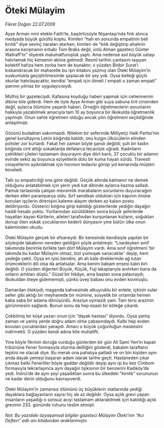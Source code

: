 # Öteki Mülayim

*Fikret Doğan 22.07.2009*

<div class="taraf_structure_2col_1zq">
<div class="margen_n">



 <p>Ayşe Arman mini etekle Fatih’te, başörtüsüyle Nişantaşı’nda fink atınca medyada büyük gürültü koptu. Kimileri “hah en sonunda empatinin beli kırıldı” diye sevinç naraları atarken, kimileri de “kılık değiştirip ahalinin arasına karışmanın erbabı Tom Braks değil, ünlü Alman gazeteci Günter Wallraff’tır” diyerek malumatfuruşluk yaptı. Ama nedense asıl büyük ustayı hatırlamak hiç kimsenin aklına gelmedi. Resmî tarihin çantasını taşıyan kolektif hafıza hem zorba hem de bunaktır; o yüzden Binbir Surat’ı kıskandıracak bir maharetle bu işin kitabını yazmış olan Öteki Mülayim’in suskunlukla geçiştirilmesinde şaşılacak bir şey yok. Oysa belleği güçlü okurlar hatırlayacaktır, kendisi “empati için ölmeli / empati o zaman empati” şiarının yılmaz bir uygulayıcısıydı. <br/><br/>Müthiş bir gazeteciydi. Kafasına koyduğu haberi yapmak için cehennemin dibine bile giderdi. Hem de öyle Ayşe Arman gibi suya sabuna tirit cinsinden değil, aylarca ölümüne yaşardı haberi. Örneğin öğretmenlerin sorunlarını hakkıyla yazabilmek amacıyla tam 10 ay boyunca bir ilkokulda öğretmenlik yapmıştı. Onun sahte öğretmen olduğu ancak yılın öğretmeni seçildiğinde anlaşılmıştı. <br/><br/>Gözünü budaktan sakınmazdı. Nitekim bir seferinde Milliyetçi Halk Partisi’nin genel kurultayına Lenin kılığında katıldı; onu kızgın ülkücülerin elinden polisler zor kurtardı. Fakat her zaman böyle şanslı değildi; şuh bir kadın kılığında cirit attığı sokaklarda defalarca tecavüze uğradı. Kadınların çektikleri çileleri tastamam duyurayım diye dört karılı, 37 çocuklu bir adamın evinde sekiz ay boyunca eziyetlerle dolu bir kuma hayatı sürdü. Travesti cinayetlerini aydınlatmak için hormon tedavisi görüp yol kenarında müşteri kovaladı. <br/><br/>Tatlı su empaticiliği ona göre değildi. Göçük altında kalmanın ne demek olduğunu anlatabilmek için yerin yedi kat dibinde aylarca kazma salladı. Pamuk tarlasında çalışan mevsimlik marabaların sorunlarını duyuracağım derken elleri paramparça oldu. Sırf sendikalı oldukları için kapının önüne konulan işçilerin direnişini kaleme alayım derken az kalsın postu deldiriyordu. Gösterici kılığına girip katıldığı gösterilerde yediğin dayağın haddi hesabı yoktu. Yurtlarından sürüldükten sonra büyük şehirlerde hayatları kayan Kürtlerin, aileleri tarafından kurşunlanan kızların, soğuktan donup ölen sokak çocuklarının kederli dünyasını yine bütün ülke onun kaleminden okudu. <br/><br/>Öteki Mülayim gerçek bir efsaneydi. Bir keresinde kendisiyle yapılan bir söyleşide lakabının nereden geldiğini şöyle anlatmıştı: “Lisedeyken sınıf takımında benimle birlikte tam dört Mülayim vardı. Ama sınıf öğretmeni ‘bir takımda bu kadar Mülayim olmaz, bizi yumuşak sanacaklar’ deyip, beni yedeğe çekti. Oysa en iyisi bendim, ah ah kale direklerinde ağ tutan örümceklerin dili olsa da anlatsalar. Ama benim babam ensesi kalın biri değildi. O yüzden diğerleri Büyük, Küçük, Fuji lakaplarıyla anılırken bana da onların artıkları düştü.” Güzel bir hikâye, ama baştan sona palavraydı; ilkokuldan öteye gidememişti, çünkü üvey babası onu evden kovmuştu. <br/><br/>Damardan ötekiydi; maganda kahvesinde atkuyruklu bir entele, içkinin sular seller gibi aktığı bir meyhanede bir mümine, sosyetik bir ortamda hemen kaba saba bir adama dönüşürdü. Araziye uymazdı yani. Tam tersi arazinin görünmesini sağlardı. Bunun sonu da hep esaslı bir köteğe çıkardı. <br/><br/>Çokbilmiş bir köşe yazarı onun için “dayak hastası” diyordu. Oysa yanlış zaman ve yanlış yerde doğru adam olma çabasındaydı. Kalbi hep evden kovulan çocuklardan yanaydı. Amacı o büyük çoğunluğun maskesini indirmekti. O yüzden kendi adına bile muhalifti. <br/><br/>Yine böyle fikrinin doruğa vurduğu günlerden bir gün Ali Sami Yen’in kapalı tribününe Fener formasıyla oturma deliliğini gösterdi, bakalım taraftarın tepkisi ne olacak diye. Bu merak ona pahalıya patladı ve on bin kişiden aynı anda dayak yemeyi başaran adam olarak tarihe geçti. Hastaneden çıkar çıkmaz belki Fenerliler böyle gaddar değildir deyip aynı işi bu kez Cimbom formasıyla tekrarlayınca aynı dayağın tıpkısının bir benzerini Kadıköy’de yedi. İnönü’de de aynı şeyi yaşadıktan sonra bu ülkedeki “kimlik” sorununun ne kadar derin olduğunu kavrayıverdi. <br/><br/>Öteki Mülayim’in zamansız ölümünü üç büyüklerin statlarında yediği dayaklara bağlayanların sayısı hiç de az değildir. Oysa açlık grevi yapan insanların yaşadığı o sonsuz acıyı tastamam aktarabilmek için katıldığı açlık grevinin 233. gününde ruhunu teslim etmişti.<i> <br/><br/>Not: Bu yazıdaki özyaşamsal bilgiler gazeteci Mülayim Öteki’nin “Acı Defteri” adlı anı kitabından araklanmıştır.</i></p>
<br/>
<br/>
<br/>



<br/>


<div id="taraf_not">
</div>

</div>


</div>
